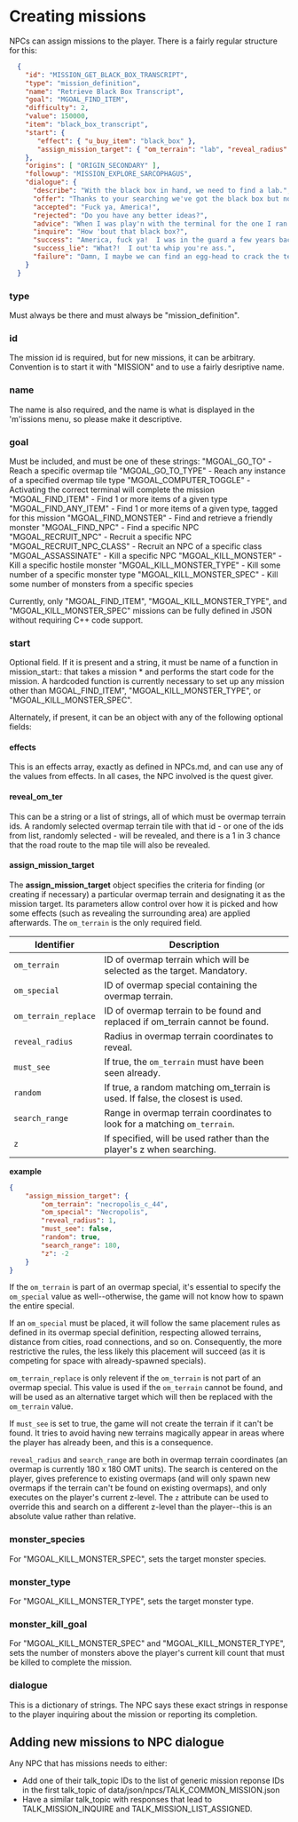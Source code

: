 # Creating missions

NPCs can assign missions to the player.  There is a fairly regular structure for this:

```JSON
  {
    "id": "MISSION_GET_BLACK_BOX_TRANSCRIPT",
    "type": "mission_definition",
    "name": "Retrieve Black Box Transcript",
    "goal": "MGOAL_FIND_ITEM",
    "difficulty": 2,
    "value": 150000,
    "item": "black_box_transcript",
    "start": {
       "effect": { "u_buy_item": "black_box" },
       "assign_mission_target": { "om_terrain": "lab", "reveal_radius": 3 }
    },
    "origins": [ "ORIGIN_SECONDARY" ],
    "followup": "MISSION_EXPLORE_SARCOPHAGUS",
    "dialogue": {
      "describe": "With the black box in hand, we need to find a lab.",
      "offer": "Thanks to your searching we've got the black box but now we need to have a look'n-side her.  Now, most buildings don't have power anymore but there are a few that might be of use.  Have you ever seen one of those science labs that have popped up in the middle of nowhere?  Them suckers have a glowing terminal out front so I know they have power somewhere inside'em.  If you can get inside and find a computer lab that still works you ought to be able to find out what's in the black box.",
      "accepted": "Fuck ya, America!",
      "rejected": "Do you have any better ideas?",
      "advice": "When I was play'n with the terminal for the one I ran into it kept asking for an ID card.  Finding one would be the first order of business.",
      "inquire": "How 'bout that black box?",
      "success": "America, fuck ya!  I was in the guard a few years back so I'm confident I can make heads-or-tails of these transmissions.",
      "success_lie": "What?!  I out'ta whip you're ass.",
      "failure": "Damn, I maybe we can find an egg-head to crack the terminal."
    }
  }
```

### type
Must always be there and must always be "mission_definition".

### id
The mission id is required, but for new missions, it can be arbitrary.  Convention is to start
it with "MISSION" and to use a fairly desriptive name.

### name
The name is also required, and the name is what is displayed in the 'm'issions menu, so please
make it descriptive.

### goal
Must be included, and must be one of these strings:
"MGOAL_GO_TO"             - Reach a specific overmap tile
"MGOAL_GO_TO_TYPE"        - Reach any instance of a specified overmap tile type
"MGOAL_COMPUTER_TOGGLE"   - Activating the correct terminal will complete the mission
"MGOAL_FIND_ITEM"         - Find 1 or more items of a given type
"MGOAL_FIND_ANY_ITEM"     - Find 1 or more items of a given type, tagged for this mission
"MGOAL_FIND_MONSTER"      - Find and retrieve a friendly monster
"MGOAL_FIND_NPC"          - Find a specific NPC
"MGOAL_RECRUIT_NPC"       - Recruit a specific NPC
"MGOAL_RECRUIT_NPC_CLASS" - Recruit an NPC of a specific class
"MGOAL_ASSASSINATE"       - Kill a specific NPC
"MGOAL_KILL_MONSTER"      - Kill a specific hostile monster
"MGOAL_KILL_MONSTER_TYPE" - Kill some number of a specific monster type
"MGOAL_KILL_MONSTER_SPEC" -  Kill some number of monsters from a specific species

Currently, only "MGOAL_FIND_ITEM", "MGOAL_KILL_MONSTER_TYPE", and "MGOAL_KILL_MONSTER_SPEC"
missions can be fully defined in JSON without requiring C++ code support.

### start
Optional field.  If it is present and a string, it must be name of a function in mission_start::
that takes a mission * and performs the start code for the mission.  A hardcoded function is
currently necessary to set up any mission other than MGOAL_FIND_ITEM", "MGOAL_KILL_MONSTER_TYPE",
or "MGOAL_KILL_MONSTER_SPEC".

Alternately, if present, it can be an object with any of the following optional fields:

#### effects
This is an effects array, exactly as defined in NPCs.md, and can use any of the values from
effects.  In all cases, the NPC involved is the quest giver.

#### reveal_om_ter
This can be a string or a list of strings, all of which must be overmap terrain ids.  A randomly
selected overmap terrain tile with that id - or one of the ids from list, randomly selected -
will be revealed, and there is a 1 in 3 chance that the road route to the map tile will also
be revealed.

#### assign_mission_target

The **assign_mission_target** object specifies the criteria for finding (or creating if 
necessary) a particular overmap terrain and designating it as the mission target. Its parameters
allow control over how it is picked and how some effects (such as revealing the surrounding area)
are applied afterwards. The `om_terrain` is the only required field.

|      Identifier      |                                  Description                                  |
| -------------------- | ----------------------------------------------------------------------------- |
| `om_terrain`         | ID of overmap terrain which will be selected as the target. Mandatory.        |
| `om_special`         | ID of overmap special containing the overmap terrain.                         |
| `om_terrain_replace` | ID of overmap terrain to be found and replaced if om_terrain cannot be found. |
| `reveal_radius`      | Radius in overmap terrain coordinates to reveal.                              |
| `must_see`           | If true, the `om_terrain` must have been seen already.                        |
| `random`             | If true, a random matching om_terrain is used. If false, the closest is used. |
| `search_range`       | Range in overmap terrain coordinates to look for a matching `om_terrain`.     |
| `z`                  | If specified, will be used rather than the player's z when searching.         |

**example**
```json
{
	"assign_mission_target": {
		"om_terrain": "necropolis_c_44",
		"om_special": "Necropolis",
		"reveal_radius": 1,
		"must_see": false,
		"random": true,
		"search_range": 180,
		"z": -2
	}
}
```

If the `om_terrain` is part of an overmap special, it's essential to specify the `om_special`
value as well--otherwise, the game will not know how to spawn the entire special.

If an `om_special` must be placed, it will follow the same placement rules as defined in its
overmap special definition, respecting allowed terrains, distance from cities, road connections,
and so on. Consequently, the more restrictive the rules, the less likely this placement will
succeed (as it is competing for space with already-spawned specials).

`om_terrain_replace` is only relevent if the `om_terrain` is not part of an overmap special.
This value is used if the `om_terrain` cannot be found, and will be used as an alternative target
which will then be replaced with the `om_terrain` value. 

If `must_see` is set to true, the game will not create the terrain if it can't be found. It tries 
to avoid having new terrains magically appear in areas where the player has already been, and this
is a consequence.

`reveal_radius` and `search_range` are both in overmap terrain coordinates (an overmap is currently
180 x 180 OMT units). The search is centered on the player, gives preference to existing overmaps
(and will only spawn new overmaps if the terrain can't be found on existing overmaps), and only
executes on the player's current z-level. The `z` attribute can be used to override this and search
on a different z-level than the player--this is an absolute value rather than relative.

### monster_species
For "MGOAL_KILL_MONSTER_SPEC", sets the target monster species.

### monster_type
For "MGOAL_KILL_MONSTER_TYPE", sets the target monster type.

### monster_kill_goal
For "MGOAL_KILL_MONSTER_SPEC" and "MGOAL_KILL_MONSTER_TYPE", sets the number of monsters above
the player's current kill count that must be killed to complete the mission.

### dialogue
This is a dictionary of strings.  The NPC says these exact strings in response to the player
inquiring about the mission or reporting its completion.

## Adding new missions to NPC dialogue
Any NPC that has missions needs to either:
* Add one of their talk_topic IDs to the list of generic mission reponse IDs in the first
talk_topic of data/json/npcs/TALK_COMMON_MISSION.json
* Have a similar talk_topic with responses that lead to TALK_MISSION_INQUIRE and
TALK_MISSION_LIST_ASSIGNED.
